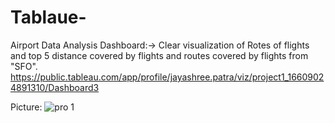 # Tablaue-
Airport Data Analysis Dashboard:->
Clear visualization of Rotes of flights and top 5 distance covered by flights and routes covered by flights from "SFO".
https://public.tableau.com/app/profile/jayashree.patra/viz/project1_16609024891310/Dashboard3

Picture:
![pro 1](https://user-images.githubusercontent.com/79330902/185872590-19f69ae9-ea72-418a-b1ac-70b46588ca7b.PNG)
